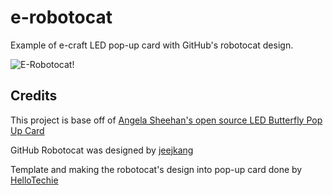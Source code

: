 # e-robotocat
Example of e-craft LED pop-up card with GitHub's robotocat design.

![E-Robotocat!](https://github.com/HelloTechie/e-robotocat/blob/master/images/e-robotocatdark.jpg)


## Credits

This project is base off of [Angela Sheehan's open source LED Butterfly Pop Up Card](https://learn.sparkfun.com/tutorials/led-butterfly-pop-up-card?_ga=1.163351870.304927311.1426541708)

GitHub Robotocat was designed by [jeejkang](https://github.com/jeejkang)

Template and making the robotocat's design into pop-up card done by [HelloTechie](https://github.com/HelloTechie)
